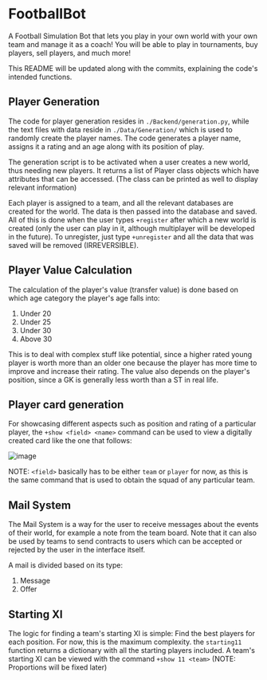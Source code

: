 # FootballBot
A Football Simulation Bot that lets you play in your own world with your own team and manage it as a coach! You will be able to play in tournaments, buy players, sell players, and much more!

This README will be updated along with the commits, explaining the code's intended functions.

## Player Generation
The code for player generation resides in `./Backend/generation.py`, while the text files with data reside in `./Data/Generation/` which is used to randomly create the player names. The code generates a player name, assigns it a rating and an age along with its position of play. 

The generation script is to be activated when a user creates a new world, thus needing new players. It returns a list of Player class objects which have attributes that can be accessed. (The class can be printed as well to display relevant information)

Each player is assigned to a team, and all the relevant databases are created for the world. The data is then passed into the database and saved. All of this is done when the user types `+register` after which a new world is created (only the user can play in it, although multiplayer will be developed in the future). To unregister, just type `+unregister` and all the data that was saved will be removed (IRREVERSIBLE).

## Player Value Calculation

The calculation of the player's value (transfer value) is done based on which age category the player's age falls into:

1. Under 20
2. Under 25
3. Under 30
4. Above 30

This is to deal with complex stuff like potential, since a higher rated young player is worth more than an older one because the player has more time to improve and increase their rating. The value also depends on the player's position, since a GK is generally less worth than a ST in real life.

## Player card generation

For showcasing different aspects such as position and rating of a particular player, the `+show <field> <name>` command can be used to view a digitally created card like the one that follows:

![image](https://user-images.githubusercontent.com/75207653/201659866-978d9b20-e5ec-44b9-976f-e077977196ed.png)

NOTE: `<field>` basically has to be either `team` or `player` for now, as this is the same command that is used to obtain the squad of any particular team.

## Mail System

The Mail System is a way for the user to receive messages about the events of their world, for example a note from the team board. Note that it can also be used by teams to send contracts to users which can be accepted or rejected by the user in the interface itself.

A mail is divided based on its type: 

1. Message
2. Offer

## Starting XI 

The logic for finding a team's starting XI is simple: Find the best players for each position. For now, this is the maximum complexity. the `starting11` function returns a dictionary with all the starting players included. A team's starting XI can be viewed with the command `+show 11 <team>` (NOTE: Proportions will be fixed later)

